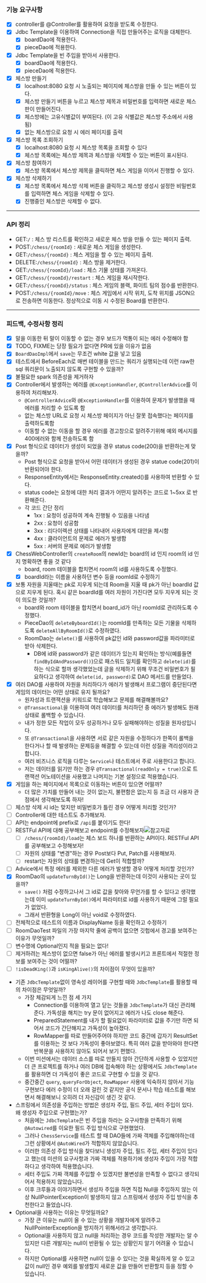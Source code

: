 ### 기능 요구사항

- [x] controller를 @Controller를 활용하여 요청을 받도록 수정한다.
- [x] Jdbc Template을 이용하여 Connection을 직접 만들어주는 로직을 대체한다.
    - [x] boardDao에 적용한다.
    - [x] pieceDao에 적용한다.
- [x] Jdbc Template을 빈 주입을 받아서 사용한다.
    - [x] boardDao에 적용한다.
    - [x] pieceDao에 적용한다.
- [x] 체스방 만들기
    - [x] localhost:8080 요청 시 노출되는 페이지에 체스방을 만들 수 있는 버튼이 있다.
    - [x] 체스방 만들기 버튼을 누르고 체스방 제목과 비밀번호를 입력하면 새로운 체스판이 만들어진다.
    - [x] 체스방에는 고유식별값이 부여된다. (이 고유 식별값은 체스방 주소에서 사용 됨)
    - [x] 없는 체스방으로 요청 시 에러 페이지를 출력
- [x] 체스방 목록 조회하기
    - [x] localhost:8080 요청 시 체스방 목록을 조회할 수 있다
    - [x] 체스방 목록에는 체스방 제목과 체스방을 삭제할 수 있는 버튼이 표시된다.
- [x] 체스방 참여하기
    - [x] 체스방 목록에서 체스방 제목을 클릭하면 체스 게임을 이어서 진행할 수 있다.
- [x] 체스방 삭제하기
    - [x] 체스방 목록에서 체스방 삭제 버튼을 클릭하고 체스방 생성시 설정한 비밀번호를 입력하면 체스 게임을 삭제할 수 있다.
    - [x] 진행중인 체스방은 삭제할 수 없다.

---

### API 정리

- GET:`/` : 체스 방 리스트를 확인하고 새로운 체스 방을 만들 수 있는 페이지 출력.
- POST:`/chess/{roomId}` : 새로운 체스 게임을 생성한다.
- GET:`/chess/{roomId}` : 체스 게임을 할 수 있는 페이지 출력.
- DELETE:`/chess/{roomId}` : 체스 방을 제거한다.
- GET:`/chess/{roomId}/load` : 체스 기물 상태를 가져온다.
- GET:`/chess/{roomId}/restart` : 체스 게임을 재시작한다.
- GET:`/chess/{roomId}/status` : 체스 게임의 블랙, 화이트 팀의 점수를 반환한다.
- POST:`/chess/{roomId}/move` : 체스 게임에서 시작 위치, 도착 위치를 JSON으로 전송하면 이동한다. 정상적으로 이동 시 수정된 Board를 반환한다.

---

### 피드백, 수정사항 정리

- [x] 말을 이동한 뒤 말이 이동할 수 없는 경우 보드가 먹통이 되는 에러 수정해야 함
- [x] TODO, FIXME는 당장 필요가 없다면 PR에 있을 이유가 없음
- [x] `BoardDaoImpl`에서 `save`는 무조건 white 값을 넣고 있음
- [x] 테스트에서 BeforeEach로 매번 테이블을 만드는 쿼리가 실행되는데 이런 raw한 sql 쿼리문이 노출되지 않도록 구현할 수 있을까?
- [x] 불필요한 spark 의존성을 제거하자
- [x] Controller에서 발생하는 에러를 `@ExceptionHandler`, `@ControllerAdvice`를 이용하여 처리해보자.
    - `@ControllerAdvice`와 `@ExceptionHandler`를 이용하여 문제가 발생했을 때 에러를 처리할 수 있도록 함
    - 없는 체스방 URL로 요청 시 체스방 페이지가 아닌 잘못 접속했다는 페이지를 출력하도록함
    - 이동할 수 없는 이동을 할 경우 에러를 경고창으로 알려주기위해 예외 메시지를 400에러와 함께 전송하도록 함
- [x] Post 형식으로 데이터가 생성이 되었을 경우 status code(200)을 반환하는게 맞을까?
    - Post 형식으로 요청을 받아서 어떤 데이터가 생성된 경우 statue code(201)이 반환되어야 한다.
    - ResponseEntity에서는 ResponseEntity.created()를 사용하여 반환할 수 있다.
    - status code는 요청에 대한 처리 결과가 어떤지 알려주는 코드로 1~5xx 로 반환해준다.
    - 각 코드 간단 정리
        - 1xx : 요청이 성공하여 계속 진행될 수 있음을 나타냄
        - 2xx : 요청이 성공함
        - 3xx : 리다이렉션 상태를 나타내어 사용자에게 대안을 제시함
        - 4xx : 클라이언트의 문제로 에러가 발생함
        - 5xx : 서버의 문제로 에러가 발생함
- [x] ChessWebController의 `createRoom`의 newId는 board의 id 인지 room의 id 인지 명확하면 좋을 것 같다
    - board, room 테이블을 합치면서 room의 id를 사용하도록 수정했다.
    - [x] boardId라는 이름을 사용하던 변수 등을 roomId로 수정하기
- [x] 보통 자원을 지울때는 pk로 지우게 되는데 Room을 지울 때 pk가 아닌 boardId 값으로 지우게 된다. 혹시 같은 boardId를 여러 자원이 가진다면 모두 지우게 되는 것이 의도한 것일까?
    - board와 room 테이블을 합치면서 board_id가 아닌 roomId로 관리하도록 수정했다.
    - PieceDao의 `deleteByboardId()`는 roomId를 만족하는 모든 기물을 삭제하도록 `deleteAllByRoomId()`로 수정하였다.
    - RoomDao는 `delete()`를 사용하여 pk값인 id와 password값을 파라미터로 받아 삭제한다.
        - DB에 id와 password가 같은 데이터가 있는지 확인하는 방식(예를들면 `findByIdAndPassword()`)으로 패스워드 일치를 확인하고 `delete(id)`를 하는 식으로 할까 생각했었는데 글을 삭제하기 위해 무조건 비밀번호가 필요하다고 생각하여 `delete(id, password)`로 DAO 메서드를 만들었다.
- [x] 여러 DAO를 사용하여 자원을 처리하다가 에러가 발생해서 프로그램이 중단된다면 게임의 데이터는 어떤 상태로 유지 될까요?
    - 원자성과 트랜잭션을 키워드로 학습해보고 문제를 해결해볼까요?
    - `@Transactional`을 이용하여 여러 데이터를 처리하던 중 에러가 발생해도 원래 상태로 롤백할 수 있습니다. 
    - 내가 정한 모든 작업이 모두 성공하거나 모두 실패해야하는 성질을 원자성입니다. 
    - 또 `@Transactional`을 사용하면 서로 같은 자원을 수정하다가 한쪽이 롤백을 한다거나 할 때 발생하는 문제등을 해결할 수 있는데 이런 성질을 격리성이라고 합니다.
    - 여러 비즈니스 로직을 다루는 `Service`나 테스트에서 주로 사용한다고 합니다.
    - 저는 데이터를 읽기만 하는 경우 `@Transactional(readOnly = true)`으로 트랜잭션 어노테이션을 사용했고 나머지는 기본 설정으로 적용했습니다.
- [x] 게임을 하는 페이지에서 목록으로 이동하는 버튼이 있으면 어떨까?
    - 더 많은 가치를 만들어 내는 것이 없는지, 불편함은 없는지 등 조금 더 사용자 관점에서 생각해보도록 하자!
- [ ] 체스방 삭제 시 id는 맞지만 비밀번호가 틀린 경우 어떻게 처리할 것인가?
- [ ] Controller에 대한 테스트도 추가해보자.
- [ ] API는 endpoint에 prefix로 `/api`를 붙이기도 한다!
- [ ] RESTFul API에 대해 공부해보고 endpoint를 수정해보자![참고자료](https://restfulapi.net/)
    - [ ] `/chess/{roomId}/load`는 체스 보드 하나를 반환하는 API이다. RESTFul API를 공부해보고 수정해보자!
    - [ ] 자원의 상태를 "변경"하는 경우 Post보다 Put, Patch를 사용해보자.
    - [ ] restart는 자원의 상태를 변경하는데 Get이 적합할까?
- [ ] Advice에서 특정 에러를 제외한 다른 에러가 발생할 경우 어떻게 처리할 것인가?
- [x] RoomDao의 `updateTurnById()`는 Long을 반환하는데 이것이 사용되는 곳이 있을까?
    - `save()` 처럼 수정하고나서 그 id로 값을 찾아와 무언가를 할 수 있다고 생각했는데 이미 `updateTurnById()`에서 파라미터로 id를 사용하기 때문에 그럴 필요가 없었다.
    - 그래서 반환형을 Long이 아닌 void로 수정하였다.
- [ ] 전체적으로 테스트의 이름과 DisplayName 등을 확인하고 수정하기
- [ ] RoomDaoTest 파일의 가장 마지막 줄에 공백이 없으면 깃헙에서 경고를 보여주는 이유가 무엇일까?
- [ ] 변수명에 Optional인지 적을 필요는 없다!
- [ ] 제거하려는 체스방이 없으면 false가 아닌 에러를 발생시키고 프론트에서 적절한 정보를 보여주는 것이 어떨까?
- [ ] `!isDeadKing()`과 `isKingAlive()`의 차이점이 무엇이 있을까?

- 기존 `JdbcTemplate`없이 영속성 레이어를 구현할 때와 `JdbcTemplate`를 활용할 때의 차이점은 무엇일까?
    - 가장 체감되게 느낀 점 세 가지
        - Connection를 이용하여 열고 닫는 것들을 `JdbcTemplate`가 대신 관리해준다. 가독성을 해치는 try 문이 없어지고 에러가 나도 close 해준다.
        - PreparedStatement를 내가 할 필요없이 파라미터로 값을 주기만 하면 되어서 코드가 간단해지고 가독성이 높아졌다.
        - RowMapper를 따로 만들어주어야 하지만 코드 중간에 갑자기 ResultSet를 이용하는 것 보다 가독성이 좋아보였다. 특히 여러 값을 받아와야 한다면 반복문을 사용하지 않아도 되어서 보기
          편했다.
    - 이번 미션에서는 데이터 소스를 따로 만들지 않아 간단하게 사용할 수 있었지만 더 큰 프로젝트를 하거나 여러 DB에 접속해야 하는 상황에서도 `JdbcTemplate`를 활용하면 더 가독성이 좋은 코드로
      구현할 수 있을 것 같다.
    - 중간중간 `query`, `queryForObject`, `RowMapper` 사용에 익숙하지 않아서 기능 구현보다 에러 수정이 더 오래 걸린 것 같지만 공식 문서나 학습 테스트를 해보면서 해결해보니
      오히려 더 자신감이 생긴 것 같다.
- 스프링에서 의존성을 주입하는 방법은 생성자 주입, 필드 주입, 세터 주입이 있다. 왜 생성자 주입으로 구현했는가?
    - 처음에는 `JdbcTemplate`은 빈 주입을 하라는 요구사항을 만족하기 위해 `@Autowired`를 이요한 필드 주입 방식으로 구현했었다.
    - 그러나 `ChessService`를 테스트 할 때 DAO들에 가짜 객체를 주입해야하는데 그런 상황에서 `@AutoWired`가 적합하지 않았습니다.
    - 이러한 의존성 주입 방식을 찾다보니 생성자 주입, 필드 주입, 세터 주입이 있다고 했는데 미션의 요구사항과 가짜 객체를 적용하기에 생성자 주입이 가장 적합하다고 생각하여 적용했습니다.
    - 세터 주입도 가짜 객체를 주입할 수 있겠지만 불변성을 만족할 수 없다고 생각되어서 적용하지 않았습니다.
    - 이후 크루들과 이야기하면서 생성자 주입을 하면 직접 Null을 주입하지 않는 이상 NullPointerException이 발생하지 않고 스프링에서 생성자 주입 방식을 추천한다고 들었습니다.
- Optional을 사용하는 이유는 무엇일까요?
    - 가장 큰 이유는 null이 올 수 있는 상황을 개발자에게 알려주고 NullPointerException을 방지하기 위해서라고 생각합니다.
    - Optional을 사용하지 않고 null을 처리하는 경우 코드를 작성한 개발자는 알 수 있지만 다른 개발자는 null이 반환될 수 있는 상황인지 알기 어려울 수 있습니다.
    - 하지만 Optional를 사용하면 null이 있을 수 있다는 것을 확실하게 알 수 있고 값이 null인 경우 예외를 발생할지 새로운 값을 만들어 반환할지 등을 정할 수 있습니다.
